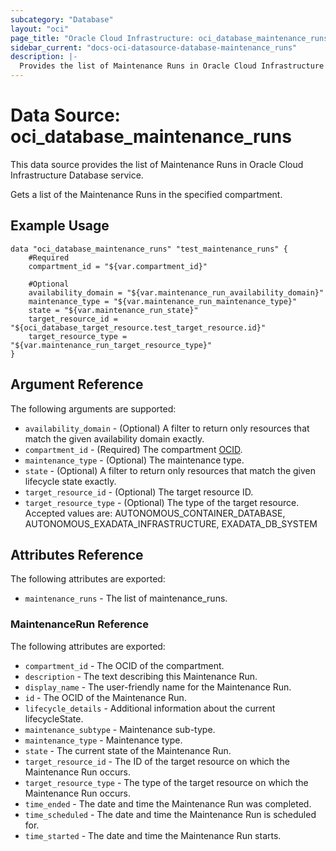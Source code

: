```yaml
---
subcategory: "Database"
layout: "oci"
page_title: "Oracle Cloud Infrastructure: oci_database_maintenance_runs"
sidebar_current: "docs-oci-datasource-database-maintenance_runs"
description: |-
  Provides the list of Maintenance Runs in Oracle Cloud Infrastructure Database service
---
```


# Data Source: oci_database_maintenance_runs
This data source provides the list of Maintenance Runs in Oracle Cloud Infrastructure Database service.

Gets a list of the Maintenance Runs in the specified compartment.


## Example Usage

```hcl
data "oci_database_maintenance_runs" "test_maintenance_runs" {
	#Required
	compartment_id = "${var.compartment_id}"

	#Optional
	availability_domain = "${var.maintenance_run_availability_domain}"
	maintenance_type = "${var.maintenance_run_maintenance_type}"
	state = "${var.maintenance_run_state}"
	target_resource_id = "${oci_database_target_resource.test_target_resource.id}"
	target_resource_type = "${var.maintenance_run_target_resource_type}"
}
```

## Argument Reference

The following arguments are supported:

* `availability_domain` - (Optional) A filter to return only resources that match the given availability domain exactly.
* `compartment_id` - (Required) The compartment [OCID](https://docs.cloud.oracle.com/iaas/Content/General/Concepts/identifiers.htm).
* `maintenance_type` - (Optional) The maintenance type.
* `state` - (Optional) A filter to return only resources that match the given lifecycle state exactly.
* `target_resource_id` - (Optional) The target resource ID.
* `target_resource_type` - (Optional) The type of the target resource. Accepted values are: AUTONOMOUS_CONTAINER_DATABASE, AUTONOMOUS_EXADATA_INFRASTRUCTURE, EXADATA_DB_SYSTEM


## Attributes Reference

The following attributes are exported:

* `maintenance_runs` - The list of maintenance_runs.

### MaintenanceRun Reference

The following attributes are exported:

* `compartment_id` - The OCID of the compartment.
* `description` - The text describing this Maintenance Run.
* `display_name` - The user-friendly name for the Maintenance Run.
* `id` - The OCID of the Maintenance Run.
* `lifecycle_details` - Additional information about the current lifecycleState.
* `maintenance_subtype` - Maintenance sub-type.
* `maintenance_type` - Maintenance type.
* `state` - The current state of the Maintenance Run.
* `target_resource_id` - The ID of the target resource on which the Maintenance Run occurs.
* `target_resource_type` - The type of the target resource on which the Maintenance Run occurs.
* `time_ended` - The date and time the Maintenance Run was completed.
* `time_scheduled` - The date and time the Maintenance Run is scheduled for.
* `time_started` - The date and time the Maintenance Run starts.

